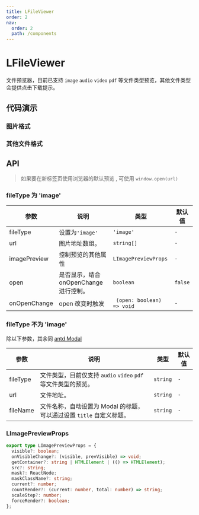 ```yaml
---
title: LFileViewer
order: 2
nav:
  order: 2
  path: /components
---
```


# LFileViewer

文件预览器，目前已支持 `image` `audio` `video` `pdf` 等文件类型预览，其他文件类型会提供点击下载提示。

## 代码演示

### 图片格式

<code src='./demos/Demo1.tsx'></code>

### 其他文件格式

<code src='./demos/Demo2.tsx'></code>

## API

> 如果要在新标签页使用浏览器的默认预览 , 可使用 `window.open(url)`

### fileType 为 'image'

| 参数         | 说明                                   | 类型                       | 默认值  |
| ------------ | -------------------------------------- | -------------------------- | ------- |
| fileType     | 设置为`'image'`                        | `'image'`                  | `-`     |
| url          | 图片地址数组。                         | `string[]`                 | `-`     |
| imagePreview | 控制预览的其他属性                     | `LImagePreviewProps`       | `-`     |
| open         | 是否显示，结合 onOpenChange 进行控制。 | `boolean`                  | `false` |
| onOpenChange | open 改变时触发                        | ` (open: boolean) => void` | `-`     |

### fileType 不为 'image'

除以下参数，其余同 [antd Modal](https://4x.ant.design/components/modal-cn/#api)

| 参数 | 说明 | 类型 | 默认值 |
| --- | --- | --- | --- |
| fileType | 文件类型，目前仅支持 `audio` `video` `pdf` 等文件类型的预览。 | `string` | `-` |
| url | 文件地址。 | `string` | `-` |
| fileName | 文件名称，自动设置为 Modal 的标题，可以通过设置 `title` 自定义标题。 | `string` | `-` |

### LImagePreviewProps

```ts
export type LImagePreviewProps = {
  visible?: boolean;
  onVisibleChange?: (visible, prevVisible) => void;
  getContainer?: string | HTMLElement | (() => HTMLElement);
  src?: string;
  mask?: ReactNode;
  maskClassName?: string;
  current?: number;
  countRender?: (current: number, total: number) => string;
  scaleStep?: number;
  forceRender?: boolean;
};
```
